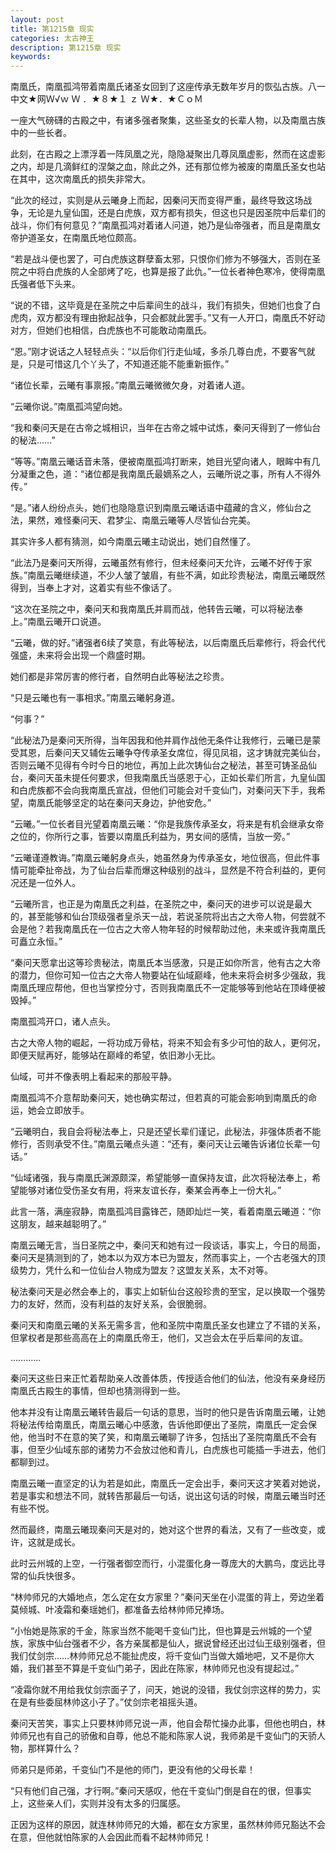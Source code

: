 ```yaml
---
layout: post
title: 第1215章 现实
categories: 太古神王
description: 第1215章 现实
keywords:
---
```


南凰氏，南凰孤鸿带着南凰氏诸圣女回到了这座传承无数年岁月的恢弘古族。八一中文★网Ｗ√ｗ Ｗ ．★８★１ ｚ Ｗ★．★ＣｏＭ

一座大气磅礴的古殿之中，有诸多强者聚集，这些圣女的长辈人物，以及南凰古族中的一些长者。

此刻，在古殿之上漂浮着一阵凤凰之光，隐隐凝聚出几尊凤凰虚影，然而在这虚影之内，却是几滴鲜红的涅槃之血，除此之外，还有那位修为被废的南凰氏圣女也站在其中，这次南凰氏的损失非常大。

“此次的经过，实则是从云曦身上而起，因秦问天而变得严重，最终导致这场战争，无论是九皇仙国，还是白虎族，双方都有损失，但这也只是因圣院中后辈们的战斗，你们有何意见？”南凰孤鸿对着诸人问道，她乃是仙帝强者，而且是南凰女帝护道圣女，在南凰氏地位颇高。

“若是战斗便也罢了，可白虎族这群孽畜太邪，只恨你们修为不够强大，否则在圣院之中将白虎族的人全部烤了吃，也算是报了此仇。”一位长者神色寒冷，使得南凰氏强者低下头来。

“说的不错，这毕竟是在圣院之中后辈间生的战斗，我们有损失，但她们也食了白虎肉，双方都没有理由掀起战争，只会都就此罢手。”又有一人开口，南凰氏不好动对方，但她们也相信，白虎族也不可能敢动南凰氏。

“恩。”刚才说话之人轻轻点头：“以后你们行走仙域，多杀几尊白虎，不要客气就是，只是可惜这几个丫头了，不知道还能不能重新振作。”

“诸位长辈，云曦有事禀报。”南凰云曦微微欠身，对着诸人道。

“云曦你说。”南凰孤鸿望向她。

“我和秦问天是在古帝之城相识，当年在古帝之城中试炼，秦问天得到了一修仙台的秘法……”

“等等。”南凰云曦话音未落，便被南凰孤鸿打断来，她目光望向诸人，眼眸中有几分凝重之色，道：“诸位都是我南凰氏最嫡系之人，云曦所说之事，所有人不得外传。”

“是。”诸人纷纷点头，她们也隐隐意识到南凰云曦话语中蕴藏的含义，修仙台之法，果然，难怪秦问天、君梦尘、南凰云曦等人尽皆仙台完美。

其实许多人都有猜测，如今南凰云曦主动说出，她们自然懂了。

“此法乃是秦问天所得，云曦虽然有修行，但未经秦问天允许，云曦不好传于家族。”南凰云曦继续道，不少人皱了皱眉，有些不满，如此珍贵秘法，南凰云曦既然得到，当奉上才对，这着实有些不像话了。

“这次在圣院之中，秦问天和我南凰氏并肩而战，他转告云曦，可以将秘法奉上。”南凰云曦开口说道。

“云曦，做的好。”诸强者6续了笑意，有此等秘法，以后南凰氏后辈修行，将会代代强盛，未来将会出现一个鼎盛时期。

她们都是非常厉害的修行者，自然明白此等秘法之珍贵。

“只是云曦也有一事相求。”南凰云曦躬身道。

“何事？”

“此秘法乃是秦问天所得，当年因我和他并肩作战他无条件让我修行，云曦已是蒙受其恩，后秦问天又辅佐云曦争夺传承圣女席位，得见凤祖，这才铸就完美仙台，否则云曦不见得有今时今日的地位，再加上此次铸仙台之秘法，甚至可铸圣品仙台，秦问天虽未提任何要求，但我南凰氏当感恩于心，正如长辈们所言，九皇仙国和白虎族都不会向我南凰氏宣战，但他们可能会对千变仙门，对秦问天下手，我希望，南凰氏能够坚定的站在秦问天身边，护他安危。”

“云曦。”一位长者目光望着南凰云曦：“你是我族传承圣女，将来是有机会继承女帝之位的，你所行之事，皆要以南凰氏利益为，男女间的感情，当放一旁。”

“云曦谨遵教诲。”南凰云曦躬身点头，她虽然身为传承圣女，地位很高，但此件事情可能牵扯帝战，为了仙台后辈而爆这种级别的战斗，显然是不符合利益的，更何况还是一位外人。

“云曦所言，也正是为南凰氏之利益，在圣院之中，秦问天的进步可以说是最大的，甚至能够和仙台顶级强者皇杀天一战，若说圣院将出古之大帝人物，何尝就不会是他？若我南凰氏在一位古之大帝人物年轻的时候帮助过他，未来或许我南凰氏可矗立永恒。”

“秦问天愿拿出这等珍贵秘法，南凰氏本当感激，只是正如你所言，他有古之大帝的潜力，但你可知一位古之大帝人物要站在仙域巅峰，他未来将会树多少强敌，我南凰氏理应帮他，但也当掌控分寸，否则我南凰氏不一定能够等到他站在顶峰便被毁掉。”

南凰孤鸿开口，诸人点头。

古之大帝人物的崛起，一将功成万骨枯，将来不知会有多少可怕的敌人，更何况，即便天赋再好，能够站在巅峰的希望，依旧渺小无比。

仙域，可并不像表明上看起来的那般平静。

南凰孤鸿不介意帮助秦问天，她也确实帮过，但若真的可能会影响到南凰氏的命运，她会立即放手。

“云曦明白，我自会将秘法奉上，只是还望长辈们谨记，此秘法，非强体质者不能修行，否则承受不住。”南凰云曦点头道：“还有，秦问天让云曦告诉诸位长辈一句话。”

“仙域诸强，我与南凰氏渊源颇深，希望能够一直保持友谊，此次将秘法奉上，希望能够对诸位受伤圣女有用，将来友谊长存，秦某会再奉上一份大礼。”

此言一落，满座寂静，南凰孤鸿目露锋芒，随即灿烂一笑，看着南凰云曦道：“你这朋友，越来越聪明了。”

南凰云曦无言，当日圣院之中，秦问天和她有过一段谈话，事实上，今日的局面，秦问天是猜测到的了，她本以为双方本已为盟友，然而事实上，一个古老强大的顶级势力，凭什么和一位仙台人物成为盟友？这盟友关系，太不对等。

秘法秦问天是必然会奉上的，事实上如斩仙台这般珍贵的至宝，足以换取一个强势力的友好，然而，没有利益的友好关系，会很脆弱。

秦问天和南凰云曦的关系无需多言，他和圣院中南凰氏圣女也建立了不错的关系，但掌权者是那些高高在上的南凰氏帝王，他们，又岂会太在乎后辈间的友谊。

…………

秦问天这些日来正忙着帮助亲人改善体质，传授适合他们的仙法，他没有亲身经历南凰氏古殿生的事情，但却也猜测得到一些。

他本并没有让南凰云曦转告最后一句话的意思，当时的他只是告诉南凰云曦，让她将秘法传给南凰氏，南凰云曦心中感激，告诉他即便出了圣院，南凰氏一定会保他，他当时不在意的笑了笑，和南凰云曦聊了许多，包括出了圣院南凰氏不会有事，但至少仙域东部的诸势力不会放过他和青儿，白虎族也可能插一手进去，他们都聊到过。

南凰云曦一直坚定的认为若是如此，南凰氏一定会出手，秦问天这才笑着对她说，若是事实和想法不同，就转告那最后一句话，说出这句话的时候，南凰云曦当时还有些不悦。

然而最终，南凰云曦现秦问天是对的，她对这个世界的看法，又有了一些改变，或许，这就是成长。

此时云州城的上空，一行强者御空而行，小混蛋化身一尊庞大的大鹏鸟，度远比寻常的仙兵快很多。

“林帅师兄的大婚地点，怎么定在女方家里？”秦问天坐在小混蛋的背上，旁边坐着莫倾城、叶凌霜和秦瑶她们，都准备去给林帅师兄捧场。

“小怡她是陈家的千金，陈家当然不能喝千变仙门比，但也算是云州城的一个望族，家族中仙台强者不少，各方亲属都是仙人，据说曾经还出过仙王级别强者，但我们仗剑宗……林帅师兄总不能扯虎皮，将千变仙门当做大婚地吧，又不是你大婚，我们甚至不算是千变仙门弟子，因此在陈家，林帅师兄也没有提起过。”

“凌霜你就不用给我仗剑宗面子了，问天，她说的没错，我仗剑宗这样的势力，实在是有些委屈林帅这小子了。”仗剑宗老祖摇头道。

秦问天苦笑，事实上只要林帅师兄说一声，他自会帮忙操办此事，但他也明白，林帅师兄也有自己的骄傲和自尊，他总不能和陈家人说，我师弟是千变仙门的天骄人物，那样算什么？

师弟只是师弟，千变仙门不是他的师门，更没有他的父母长辈！

“只有他们自己强，才行啊。”秦问天感叹，他在千变仙门倒是自在的很，但事实上，这些亲人们，实则并没有太多的归属感。

正因为这样的原因，就连林帅师兄的大婚，都在女方家里，虽然林帅师兄豁达不会在意，但他就怕陈家的人会因此而看不起林帅师兄！
